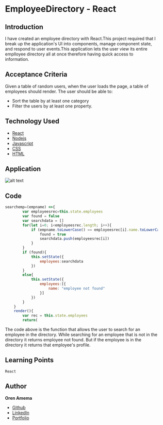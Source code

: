 # EmployeeDirectory - React

## Introduction
I have created an employee directory with React.This project required that I break up the application's UI into components, manage component state, and respond to user events.This application lets the user view its entire emplloyee directory all at once therefore having quick access to information.

## Acceptance Criteria

Given a table of random users, when the user loads the page, a table of employees should render. 
The user should be able to:

  * Sort the table by at least one category
  * Filter the users by at least one property.

## Technology Used
* [React](https://reactjs.org/)
* [Nodejs](https://nodejs.org/en/)
* [Javascript](https://www.w3schools.com/js)
* [CSS](https://www.w3schools.com/css/)
* [HTML](https://www.w3schools.com/html/)

## Application

![alt text](https://github.com/orenamema/EmployeeDirectory/raw/master/assets/images/.gif)

## Code

````Javascript
searchemp=(empname) =>{
        var employeesrec=this.state.employees
        var found = false
        var searchdata = []
        for(let i=0; i<employeesrec.length; i++){
            if (empname.toLowerCase() == employeesrec[i].name.toLowerCase()){
                found = true
                searchdata.push(employeesrec[i])
            }
        }
        if (found){
            this.setState({
                employees:searchdata
            })
        }
        else{
            this.setState({
                employees:[{
                    name: "employee not found"
                }]
            })
        }
    }
    render(){
        var rec = this.state.employees
        return(
````

The code above is the function that allows the user to search for an employee in the directory. While searching for an employee that is not in the directory it returns employee not found. But if the employee is in the directory it returns that employee's profile.

## Learning Points

`React`

## Author

**Oren Amema**

* [Github](https://github.com/orenamema)
* [LinkedIn](https://www.linkedin.com/in/oren-amematekpo-b7a12b13)
* [Portfolio](https://orenamema.github.io/UpdatedPortfolio/)

